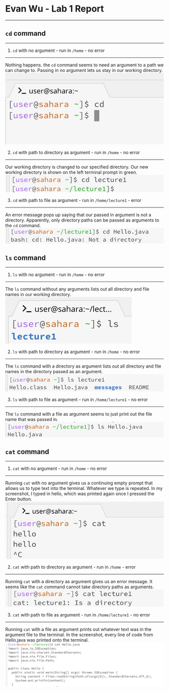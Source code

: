 # Evan Wu - Lab 1 Report
---

## `cd` command
---

1. `cd` with no argument - run in `/home` - no error
---
   Nothing happens. the `cd` command seems to need an argument to a path we can change to. Passing in no argument lets us stay in our working directory.
![cd1](lab1images/cd1.jpeg)

2. `cd` with path to directory as argument - run in `/home` - no error
---
   Our working directory is changed to our specified directory. Our new working directory is shown on the left terminal prompt in green.
![cd2](lab1images/cd2.jpeg)

3. `cd` with path to file as argument - run in `/home/lecture1` - error
---
   An error message pops up saying that our passed in argument is not a directory. Apparently, only directory paths can be passed as arguments
to the `cd` command.
![cd3](lab1images/cd3.jpeg)

## `ls` command
---

1. `ls` with no argument - run in `/home` - no error
---
   The `ls` command without any arguments lists out all directory and file names in our working directory.
![ls1](lab1images/ls1.jpeg)

2. `ls` with path to directory as argument - run in `/home` - no error
---
   The `ls` command with a directory as argument lists out all directory and file names in the directory passed as an argument.
![ls2](lab1images/ls2.jpeg)

3. `ls` with path to file as argument - run in `/home/lecture1` - no error
---
   The `ls` command with a file as argument seems to just print out the file name that was passed in.
![ls3](lab1images/ls3.jpeg)

## `cat` command
---

1. `cat` with no argument - run in `/home` - no error
---
   Running `cat` with no argument gives us a continuing empty prompt that allows us to type text into the terminal. Whatever we type is repeated. In my screenshot, I typed in hello, which was printed again once I pressed the Enter button.
![cat1](lab1images/cat1.jpeg)

2. `cat` with path to directory as argument - run in `/home` - error
---
   Running `cat` with a directory as argument gives us an error message. It seems like the `cat` command cannot take directory paths as arguments.
![cat2](lab1images/cat2.jpeg)

3. `cat` with path to file as argument - run in `/home/lecture1` - no error
---
   Running `cat` with a file as argument prints out whatever text was in the argument file to the terminal. In the screenshot, every line of code from Hello.java was printed onto the terminal.
![cat3](lab1images/cat3.jpeg)
